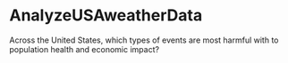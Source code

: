 # AnalyzeUSAweatherData
Across the United States, which types of events are most harmful with to population health and economic impact?
